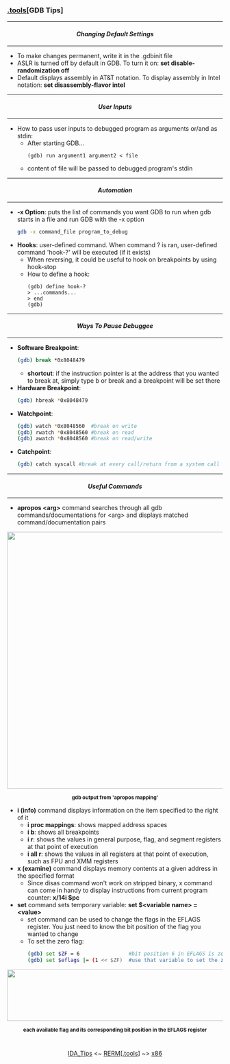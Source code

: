 ### [.tools](tools.md)[__GDB Tips__]

---
#### *<p align='center'> Changing Default Settings </p>*
---
* To make changes permanent, write it in the .gdbinit file
* ASLR is turned off by default in GDB. To turn it on: __set disable-randomization off__
* Default displays assembly in AT&T notation. To display assembly in Intel notation: __set disassembly-flavor intel__ 

---
#### *<p align='center'> User Inputs </p>*
---
* How to pass user inputs to debugged program as arguments or/and as stdin:
  * After starting GDB...
      ```gdb
      (gdb) run argument1 argument2 < file
      ```
  * content of file will be passed to debugged program's stdin

---
#### *<p align='center'> Automation </p>*
---
* __-x Option__: puts the list of commands you want GDB to run when gdb starts in a file and run GDB with the -x option
    ```bash
    gdb -x command_file program_to_debug
    ```
* __Hooks__: user-defined command. When command ? is ran, user-defined command 'hook-?' will be executed (if it exists)
  + When reversing, it could be useful to hook on breakpoints by using hook-stop 
  + How to define a hook: 
     ```gdb
     (gdb) define hook-?
     > ...commands...
     > end
     (gdb)
     ```

---
#### *<p align='center'> Ways To Pause Debuggee </p>*
---
* __Software Breakpoint__:
  ```bash
  (gdb) break *0x8048479
  ```
  * __shortcut__: if the instruction pointer is at the address that you wanted to break at, simply type b or break and a breakpoint will be set there
* __Hardware Breakpoint__:
  ```bash
  (gdb) hbreak *0x8048479 
  ```
* __Watchpoint__:
  ```bash
  (gdb) watch *0x8048560  #break on write
  (gdb) rwatch *0x8048560 #break on read
  (gdb) awatch *0x8048560 #break on read/write
  ```
* __Catchpoint__:
  ```bash
  (gdb) catch syscall #break at every call/return from a system call
  ```

---
#### *<p align='center'> Useful Commands </p>*
---
* __apropos &lt;arg&gt;__ command searches through all gdb commands/documentations for &lt;arg&gt; and displays matched command/documentation pairs  
<div align='center'> 
<img src="https://github.com/yellowbyte/reverse-engineering-reference-manual/blob/master/images/tools/GDB_Tips/apropos_ex.png" width="600">
<p align='center'><sub><strong>gdb output from 'apropos mapping'</strong></sub></p>
</div>

* __i (info)__ command displays information on the item specified to the right of it
  + __i proc mappings__: shows mapped address spaces 
  + __i b__: shows all breakpoints 
  + __i r__: shows the values in general purpose, flag, and segment registers at that point of execution
  + __i all r__: shows the values in all registers at that point of execution, such as FPU and XMM registers  
* __x (examine)__ command displays memory contents at a given address in the specified format
  + Since disas command won't work on stripped binary, x command can come in handy to display instructions from current program counter: __x/14i $pc__
* __set__ command sets temporary variable: __set $&lt;variable name&gt; = &lt;value&gt;__
  * set command can be used to change the flags in the EFLAGS register. You just need to know the bit position of the flag you wanted to change 
  + To set the zero flag:
    ```bash
    (gdb) set $ZF = 6                #bit position 6 in EFLAGS is zero flag
    (gdb) set $eflags |= (1 << $ZF)  #use that variable to set the zero flag bit
    ```
<div align='center'> 
<img src="https://github.com/yellowbyte/reverse-engineering-reference-manual/blob/master/images/tools/GDB_Tips/eflags.png" width="600" height="120">
<p align='center'><sub><strong>each available flag and its corresponding bit position in the EFLAGS register</strong></sub></p>
</div>

#
<p align='center'><a href="IDA_Tips.md">IDA_Tips</a> <~ <a href="/README.md#-reverse-engineering-reference-manual-beta-">RERM</a>[<a href="tools.md">.tools</a>] ~> <a href="/contents/instruction-sets/x86.md">x86</a></p>
